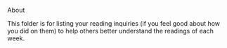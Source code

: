 About

This folder is for listing your reading inquiries (if you feel good
about how you did on them) to help others better understand the readings
of each week.

 

 
